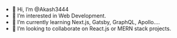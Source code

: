 - 👋 Hi, I’m @Akash3444
- 👀 I’m interested in Web Development.
- 🌱 I’m currently learning Next.js, Gatsby, GraphQL, Apollo....
- 💞️ I’m looking to collaborate on React.js or MERN stack projects.
<!--- 📫 How to reach me ... --->
